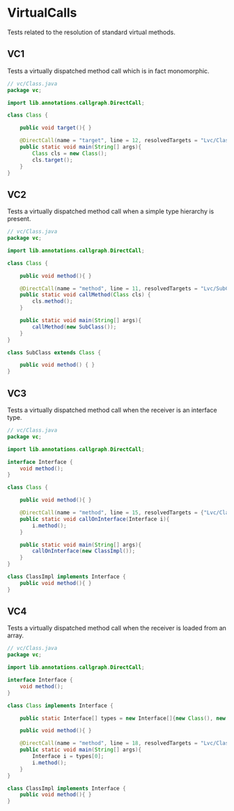 # VirtualCalls
Tests related to the resolution of standard virtual methods. 
## VC1
[//]: # (MAIN: vc.Class)
Tests a virtually dispatched method call which is in fact monomorphic.
```java
// vc/Class.java
package vc;

import lib.annotations.callgraph.DirectCall;

class Class {

    public void target(){ }

    @DirectCall(name = "target", line = 12, resolvedTargets = "Lvc/Class;")
    public static void main(String[] args){
        Class cls = new Class();
        cls.target();
    }
}
```
[//]: # (END)

## VC2
[//]: # (MAIN: vc.Class)
Tests a virtually dispatched method call when a simple type hierarchy is present.
```java
// vc/Class.java
package vc;

import lib.annotations.callgraph.DirectCall;

class Class {

    public void method(){ }

    @DirectCall(name = "method", line = 11, resolvedTargets = "Lvc/SubClass;")
    public static void callMethod(Class cls) {
        cls.method();
    }

    public static void main(String[] args){
        callMethod(new SubClass());
    }
}

class SubClass extends Class {

    public void method() { }
}
```
[//]: # (END)

## VC3
[//]: # (MAIN: vc.Class)
Tests a virtually dispatched method call when the receiver is an interface type.
```java
// vc/Class.java
package vc;

import lib.annotations.callgraph.DirectCall;

interface Interface {
    void method();
}

class Class {

    public void method(){ }

    @DirectCall(name = "method", line = 15, resolvedTargets = {"Lvc/ClassImpl;"}, prohibitedTargets ={"Lvc/Class;"})
    public static void callOnInterface(Interface i){
        i.method();
    }

    public static void main(String[] args){
        callOnInterface(new ClassImpl());
    }
}

class ClassImpl implements Interface {
    public void method(){ }
}
```
[//]: # (END)

## VC4
[//]: # (MAIN: vc.Class)
Tests a virtually dispatched method call when the receiver is loaded from an array.
```java
// vc/Class.java
package vc;

import lib.annotations.callgraph.DirectCall;

interface Interface {
    void method();
}

class Class implements Interface {

    public static Interface[] types = new Interface[]{new Class(), new ClassImpl()};

    public void method(){ }

    @DirectCall(name = "method", line = 18, resolvedTargets = "Lvc/Class;")
    public static void main(String[] args){
        Interface i = types[0];
        i.method();
    }
}

class ClassImpl implements Interface {
    public void method(){ }
}
```
[//]: # (END)